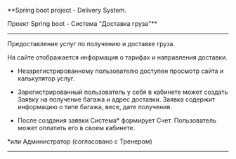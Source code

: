 **Spring boot project - Delivery System.

Проект Spring boot - Система "Доставка груза"**

---------------------------------------------------------------------
Предоставление услуг по получению и доставке груза.

На сайте отображается информация о тарифах и направления доставки.

- Незарегистрированному пользователю доступен просмотр сайта и калькулятор услуг.

- Зарегистрированный пользователь у себя в кабинете может создать Заявку на 
получение багажа и адрес доставки. Заявка содержит информацию о типе багажа, 
весе, дате получения. 

- После создания заявки Система* формирует Счет. Пользователь может оплатить его
в своем кабинете.

*или Администратор (согласовано с Тренером)

---------------------------------------------------------------------